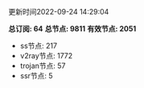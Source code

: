 更新时间2022-09-24 14:29:04

**总订阅: 64**
**总节点: 9811**
**有效节点: 2051**
- ss节点: 217
- v2ray节点: 1772
- trojan节点: 57
- ssr节点: 5
